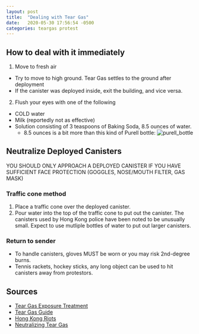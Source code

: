 ```yaml
---
layout: post
title:  "Dealing with Tear Gas"
date:   2020-05-30 17:56:54 -0500
categories: teargas protest
---
```

## How to deal with it immediately
1. Move to fresh air
  - Try to move to high ground. Tear Gas settles to the ground after deployment
  - If the canister was deployed inside, exit the building, and vice versa.
2. Flush your eyes with one of the following
  - COLD water
  - Milk (reportedly not as effective)
  - Solution consisting of 3 teaspoons of Baking Soda, 8.5 ounces of water.
    - 8.5 ounces is a bit more than this kind of Purell bottle: ![purell_bottle](https://mcdonaldpaper.com/media/catalog/product/cache/757ea7d2b7282843694bdb6de7a23598/p/u/purell8.jpg)

## Neutralize Deployed Canisters
YOU SHOULD ONLY APPROACH A DEPLOYED CANISTER IF YOU HAVE SUFFICIENT FACE PROTECTION (GOGGLES, NOSE/MOUTH FILTER, GAS MASK)

### Traffic cone method
1. Place a traffic cone over the deployed canister.
2. Pour water into the top of the traffic cone to put out the canister. The canisters used by Hong Kong police have been noted to be unusually small. Expect to use mutliple bottles of water to put out larger canisters.

### Return to sender
- To handle canisters, gloves MUST be worn or you may risk 2nd-degree burns.
- Tennis rackets, hockey sticks, any long object can be used to hit canisters away from protestors.

## Sources
- [Tear Gas Exposure Treatment](https://www.aftermath.com/content/tear-gas-exposure-treatment/)
- [Tear Gas Guide](https://www.popsci.com/story/diy/tear-gas-guide/)
- [Hong Kong Riots](https://www.youtube.com/watch?v=qw1NeQPqNW4)
- [Neutralizing Tear Gas](https://news.ycombinator.com/item?id=20873675)
